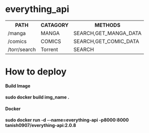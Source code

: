 # everything_api

<table>
    <tr>
        <th>PATH</th>   
        <th>CATAGORY</th>
        <th>METHODS</th>
    </tr>
    <tr><td>/manga</td><td>MANGA</td><td>SEARCH,GET_MANGA_DATA</td></tr>
    <tr><td>/comics</td><td>COMICS</td><td>SEARCH,GET_COMIC_DATA</td></tr>
    <tr><td>/torr/search</td><td>Torrent</td><td>SEARCH</td></tr>
</table>
<h1>How to deploy</h1>
<h4>Build Image<h4>
<b>sudo docker build img_name .</b>
<h4>Docker</h4>
<b>sudo docker run -d --name=everything-api -p8000:8000  tanish0907/everything-api:2.0.8</b>

